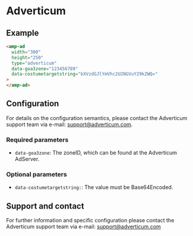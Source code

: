 <!---
Copyright 2016 The AMP HTML Authors. All Rights Reserved.

Licensed under the Apache License, Version 2.0 (the "License");
you may not use this file except in compliance with the License.
You may obtain a copy of the License at

      http://www.apache.org/licenses/LICENSE-2.0

Unless required by applicable law or agreed to in writing, software
distributed under the License is distributed on an "AS-IS" BASIS,
WITHOUT WARRANTIES OR CONDITIONS OF ANY KIND, either express or implied.
See the License for the specific language governing permissions and
limitations under the License.
-->

# Adverticum

## Example

```html
<amp-ad
  width="300"
  height="250"
  type="adverticum"
  data-goa3zone="123456789"
  data-costumetargetstring="bXVzdGJlYmVhc2U2NGVuY29kZWQ="
>
</amp-ad>
```

## Configuration

For details on the configuration semantics, please contact the Adverticum support team via e-mail: support@adverticum.com.

### Required parameters

- `data-goa3zone`: The zoneID, which can be found at the Adverticum AdServer.

### Optional parameters

- `data-costumetargetstring:`: The value must be Base64Encoded.

## Support and contact

For further information and specific configuration please contact the Adverticum support team via e-mail: support@adverticum.com
